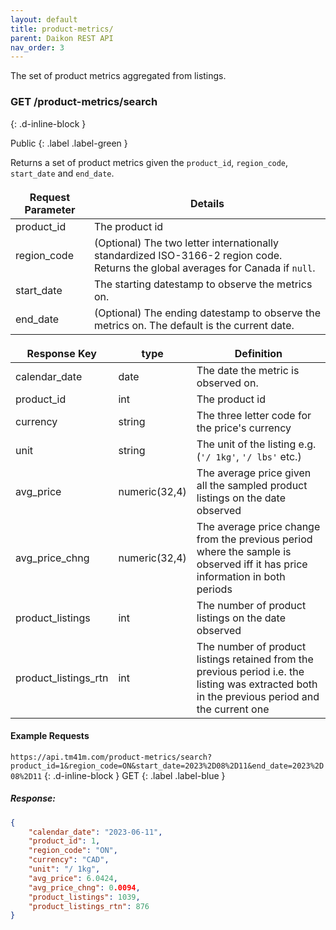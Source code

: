 ```yaml
---
layout: default
title: product-metrics/
parent: Daikon REST API
nav_order: 3
---
```


The set of product metrics aggregated from listings.

<style>
td, th {
   border: none!important;
}
</style>

### GET /product-metrics/search ###
{: .d-inline-block }

Public
{: .label .label-green }

Returns a set of product metrics given the `product_id`, `region_code`, `start_date` and `end_date`.

| Request Parameter      | Details |
| ----------- | ----------- |
| product_id      | The product id |
| region_code     | (Optional) The two letter internationally standardized ISO-3166-2 region code. Returns the global averages for Canada if `null`. | 
| start_date      | The starting datestamp to observe the metrics on. |
| end_date        | (Optional) The ending datestamp to observe the metrics on. The default is the current date. | 

| Response Key      | type | Definition |
| ----------- | ----------- |----------- |
| calendar_date      | date |The date the metric is observed on. |
| product_id      | int | The product id |
| currency      | string | The three letter code for the price's currency |
| unit      | string | The unit of the listing e.g. (`'/ 1kg'`, `'/ lbs'` etc.) |
| avg_price      | numeric(32,4) | The average price given all the sampled product listings on the date observed |
| avg_price_chng      | numeric(32,4) | The average price change from the previous period where the sample is observed iff it has price information in both periods |
| product_listings      | int | The number of product listings on the date observed |
| product_listings_rtn | int | The number of product listings retained from the previous period i.e. the listing was extracted both in the previous period and the current one |

#### Example Requests ####
`https://api.tm41m.com/product-metrics/search?product_id=1&region_code=ON&start_date=2023%2D08%2D11&end_date=2023%2D08%2D11`
{: .d-inline-block }
GET
{: .label .label-blue }

##### Response: #####

```json
{
    "calendar_date": "2023-06-11",
    "product_id": 1,
    "region_code": "ON",
    "currency": "CAD",
    "unit": "/ 1kg",
    "avg_price": 6.0424,
    "avg_price_chng": 0.0094,
    "product_listings": 1039,
    "product_listings_rtn": 876
}
```
